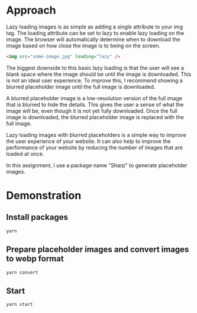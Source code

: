 # Approach

Lazy loading images is as simple as adding a single attribute to your img tag. The loading attribute can be set to lazy to enable lazy loading on the image. The browser will automatically determine when to download the image based on how close the image is to being on the screen.

``` html
<img src="some-image.jpg" loading="lazy" />
```

The biggest downside to this basic lazy loading is that the user will see a blank space where the image should be until the image is downloaded. This is not an ideal user experience. To improve this, I recommend showing a blurred placeholder image until the full image is downloaded.

A blurred placeholder image is a low-resolution version of the full image that is blurred to hide the details. This gives the user a sense of what the image will be, even though it is not yet fully downloaded. Once the full image is downloaded, the blurred placeholder image is replaced with the full image.

Lazy loading images with blurred placeholders is a simple way to improve the user experience of your website. It can also help to improve the performance of your website by reducing the number of images that are loaded at once.

In this assignment, I use a package name "Sharp" to generate placeholder images.

# Demonstration

## Install packages

```bash
yarn
```

## Prepare placeholder images and convert images to webp format

```bash
yarn convert
```

## Start

```bash
yarn start
```






